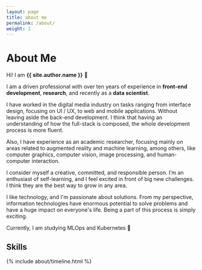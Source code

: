 ```yaml
---
layout: page
title: about me
permalink: /about/
weight: 1
---
```


# **About Me**

Hi! I am **{{ site.author.name }}** :raising_hand:

I am a driven professional with over ten years of experience in
**front-end development**, **research**, and recently as a **data scientist**.

I have worked in the digital media industry on tasks ranging from interface design,
focusing on UI / UX, to web and mobile applications. Without leaving aside the
back-end development. I think that having an understanding of how the full-stack
is composed, the whole development process is more fluent.

Also, I have experience as an academic researcher, focusing mainly on areas
related to augmented reality and machine learning, among others, like computer
graphics, computer vision, image processing, and human-computer interaction.

I consider myself a creative, committed, and responsible person. I’m an enthusiast
of self-learning, and I feel excited in front of big new challenges. I think they
are the best way to grow in any area.

I like technology, and I'm passionate about solutions. From my perspective,
information technologies have enormous potential to solve problems and have a
huge impact on everyone's life. Being a part of this process is simply exciting.

Currently, I am studying MLOps and Kubernetes :rocket:

## **Skills**

<div class="row">
{% include about/timeline.html %}
</div>
